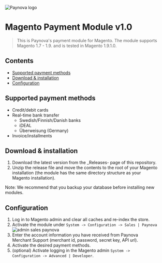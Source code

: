 ![Paynova logo](/../screenshots/paynova_logo_c0392b_50px.png?raw=true "Paynova logo")

# Magento Payment Module v1.0

> This is Paynova's payment module for Magento. The module supports Magento 1.7 - 1.9. and is tested in Magento 1.9.1.0.

## Contents
<!-- MarkdownTOC depth=2 autolink=true bracket=round -->

- [Supported payment methods](#supported-payment-methods)
- [Download & installation](#download--installation)
- [Configuration](#configuration)

<!-- /MarkdownTOC -->


## Supported payment methods
* Credit/debit cards
* Real-time bank transfer
  * Swedish/Finnish/Danish banks
  * iDEAL
  * Überweisung (Germany)
* Invoice/installments
  
## Download & installation

1. Download the latest version from the _Releases- page of this repository.
2. Unzip the release file and move the contents to the root of your Magento installation (the module has the same directory structure as your Magento installation).

Note: We recommend that you backup your database before installing new modules.

## Configuration

1. Log in to Magento admin and clear all caches and re-index the store.
2. Activate the module under `System -> Configuration -> Sales | Paynova`
![admin sales paynova](/../screenshots/admin-sales-paynova.png?raw=true "admin sales paynova")
3. Enter the account information you have received from Paynova Merchant Support (merchant id, password, secret key, API url). 
4. Activate the desired payment methods.
5. (optional) Activate logging in the Magento admin `System -> Configuration -> Advanced | Developer`.
